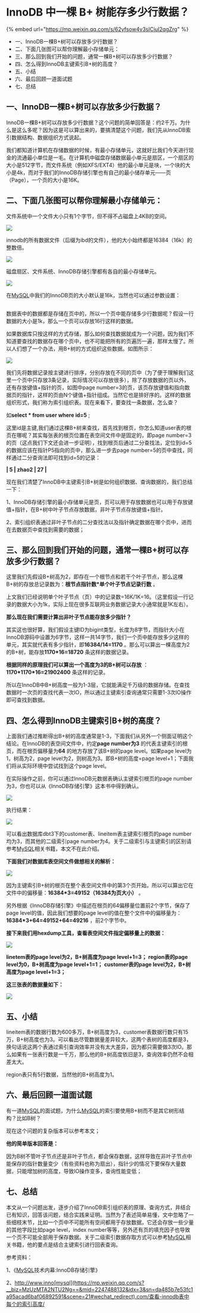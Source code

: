 # InnoDB 中一棵 B+ 树能存多少行数据？

{% embed url="https://mp.weixin.qq.com/s/62yfsow4v3sICiuI2qgZrg" %}



* 一、InnoDB一棵B+树可以存放多少行数据？
* 二、下面几张图可以帮你理解最小存储单元：
* 三、那么回到我们开始的问题，通常一棵B+树可以存放多少行数据？
* 四、怎么得到InnoDB主键索引B+树的高度？
* 五、小结
* 六、最后回顾一道面试题
* 七、总结

## 一、InnoDB一棵B+树可以存放多少行数据？

InnoDB一棵B+树可以存放多少行数据？这个问题的简单回答是：约2千万。为什么是这么多呢？因为这是可以算出来的，要搞清楚这个问题，我们先从InnoDB索引数据结构、数据组织方式说起。

我们都知道计算机在存储数据的时候，有最小存储单元，这就好比我们今天进行现金的流通最小单位是一毛。在计算机中磁盘存储数据最小单元是扇区，一个扇区的大小是512字节，而文件系统（例如XFS/EXT4）他的最小单元是块，一个块的大小是4k，而对于我们的InnoDB存储引擎也有自己的最小储存单元——页（Page），一个页的大小是16K。

## 二、下面几张图可以帮你理解最小存储单元：

文件系统中一个文件大小只有1个字节，但不得不占磁盘上4KB的空间。

[![](https://mmbiz.qpic.cn/mmbiz_jpg/JdLkEI9sZffPFibLEVmDs8ibkuNT3ibf5DwlibM4t2fTkRcfllMibc4psvpszxUZdu7dEhYa5ia2qiazibEKqb0ic3WhLwg/640?wx_fmt=jpeg&tp=webp&wxfrom=5&wx_lazy=1&wx_co=1)](https://mp.weixin.qq.com/s?__biz=MzUzMTA2NTU2Ng==&mid=2247487551&idx=1&sn=18f64ba49f3f0f9d8be9d1fdef8857d9&scene=21#wechat_redirect)

innodb的所有数据文件（后缀为ibd的文件），他的大小始终都是16384（16k）的整数倍。

[![](https://mmbiz.qpic.cn/mmbiz_jpg/JdLkEI9sZffPFibLEVmDs8ibkuNT3ibf5DwxSW7QKvD2gQ8OtZUdJ99bXLPT04th2AheNSQ80LIzPiapCGSVc1zibcA/640?wx_fmt=jpeg&tp=webp&wxfrom=5&wx_lazy=1&wx_co=1)](https://mp.weixin.qq.com/s?__biz=MzUzMTA2NTU2Ng==&mid=2247487551&idx=1&sn=18f64ba49f3f0f9d8be9d1fdef8857d9&scene=21#wechat_redirect)

磁盘扇区、文件系统、InnoDB存储引擎都有各自的最小存储单元。

[![](https://mmbiz.qpic.cn/mmbiz_png/JdLkEI9sZffPFibLEVmDs8ibkuNT3ibf5DwlldTfrHIxCuxJfRgHpsnecoagqJkyMicCPRzChSrAvNV9cWichOsuJqQ/640?wx_fmt=png&tp=webp&wxfrom=5&wx_lazy=1&wx_co=1)](https://mp.weixin.qq.com/s?__biz=MzUzMTA2NTU2Ng==&mid=2247487551&idx=1&sn=18f64ba49f3f0f9d8be9d1fdef8857d9&scene=21#wechat_redirect)

在[MySQL](https://mp.weixin.qq.com/s?__biz=MzUzMTA2NTU2Ng==&mid=2247488132&idx=3&sn=da485b7e53fc1a95acad6baf06892591&scene=21#wechat_redirect)中我们的InnoDB页的大小默认是16k，当然也可以通过参数设置：

[![](data:image/gif;base64,iVBORw0KGgoAAAANSUhEUgAAAAEAAAABCAYAAAAfFcSJAAAADUlEQVQImWNgYGBgAAAABQABh6FO1AAAAABJRU5ErkJggg==)](https://mp.weixin.qq.com/s?__biz=MzUzMTA2NTU2Ng==&mid=2247487551&idx=1&sn=18f64ba49f3f0f9d8be9d1fdef8857d9&scene=21#wechat_redirect)

数据表中的数据都是存储在页中的，所以一个页中能存储多少行数据呢？假设一行数据的大小是1k，那么一个页可以存放16行这样的数据。

如果数据库只按这样的方式存储，那么如何查找数据就成为一个问题，因为我们不知道要查找的数据存在哪个页中，也不可能把所有的页遍历一遍，那样太慢了。所以人们想了一个办法，用B+树的方式组织这些数据。如图所示：

[![](https://mmbiz.qpic.cn/mmbiz_png/JdLkEI9sZffPFibLEVmDs8ibkuNT3ibf5Dw3oNuYHseXk3YVpw5QGOtMicy6WDG3w9ZDHO4RCcr135EvYicWqh2NrpQ/640?wx_fmt=png&tp=webp&wxfrom=5&wx_lazy=1&wx_co=1)](https://mp.weixin.qq.com/s?__biz=MzUzMTA2NTU2Ng==&mid=2247487551&idx=1&sn=18f64ba49f3f0f9d8be9d1fdef8857d9&scene=21#wechat_redirect)

我们先将数据记录按主键进行排序，分别存放在不同的页中（为了便于理解我们这里一个页中只存放3条记录，实际情况可以存放很多），除了存放数据的页以外，还有存放键值+指针的页，如图中page number=3的页，该页存放键值和指向数据页的指针，这样的页由N个键值+指针组成。当然它也是排好序的。这样的数据组织形式，我们称为索引组织表。现在来看下，要查找一条数据，怎么查？

如**select \* from user where id=5** ;

这里id是主键,我们通过这棵B+树来查找，首先找到根页，你怎么知道user表的根页在哪呢？其实每张表的根页位置在表空间文件中是固定的，即page number=3的页（这点我们下文还会进一步证明），找到根页后通过二分查找法，定位到id=5的数据应该在指针P5指向的页中，那么进一步去page number=5的页中查找，同样通过二分查询法即可找到id=5的记录：

**\| 5 \| zhao2 \| 27 \|**

现在我们清楚了InnoDB中主键索引B+树是如何组织数据、查询数据的，我们总结一下：

1、InnoDB存储引擎的最小存储单元是页，页可以用于存放数据也可以用于存放键值+指针，在B+树中叶子节点存放数据，非叶子节点存放键值+指针。

2、索引组织表通过非叶子节点的二分查找法以及指针确定数据在哪个页中，进而在去数据页中查找到需要的数据；

## 三、那么回到我们开始的问题，通常一棵B+树可以存放多少行数据？

这里我们先假设B+树高为2，即存在一个根节点和若干个叶子节点，那么这棵B+树的存放总记录数为：**根节点指针数\*单个叶子节点记录行数** 。

上文我们已经说明单个叶子节点（页）中的记录数=16K/1K=16。（这里假设一行记录的数据大小为1k，实际上现在很多互联网业务数据记录大小通常就是1K左右）。

**那么现在我们需要计算出非叶子节点能存放多少指针？**

其实这也很好算，我们假设主键ID为bigint类型，长度为8字节，而指针大小在InnoDB源码中设置为6字节，这样一共14字节，我们一个页中能存放多少这样的单元，其实就代表有多少指针，即**16384/14=1170** 。那么可以算出一棵高度为2的B+树，能存放**1170\*16=18720** 条这样的数据记录。

**根据同样的原理我们可以算出一个高度为3的B+树可以存放** ：**1170\*1170\*16=21902400** 条这样的记录。

所以在InnoDB中B+树高度一般为1-3层，它就能满足千万级的数据存储。在查找数据时一次页的查找代表一次IO，所以通过主键索引查询通常只需要1-3次IO操作即可查找到数据。

## 四、怎么得到InnoDB主键索引B+树的高度？

上面我们通过推断得出B+树的高度通常是1-3，下面我们从另外一个侧面证明这个结论。在InnoDB的表空间文件中，约定**page number为3** 的代表主键索引的根页，而在根页偏移量为**64** 的地方存放了该B+树的page level。如果page level为1，树高为2，page level为2，则树高为3。即B+树的高度=page level+1；下面我们将从实际环境中尝试找到这个page level。

在实际操作之前，你可以通过InnoDB元数据表确认主键索引根页的page number为3，你也可以从《InnoDB存储引擎》这本书中得到确认。

[![](https://mmbiz.qpic.cn/mmbiz_png/JdLkEI9sZffPFibLEVmDs8ibkuNT3ibf5Dw9mUzG6W7AnrmgKhSTSOk90uGcR6ibqLkNAJsziaiaLhiaQEBdXUpvYmYBQ/640?wx_fmt=png&tp=webp&wxfrom=5&wx_lazy=1&wx_co=1)](https://mp.weixin.qq.com/s?__biz=MzUzMTA2NTU2Ng==&mid=2247487551&idx=1&sn=18f64ba49f3f0f9d8be9d1fdef8857d9&scene=21#wechat_redirect)

执行结果：

[![](https://mmbiz.qpic.cn/mmbiz_jpg/JdLkEI9sZffPFibLEVmDs8ibkuNT3ibf5DwZUYQQtMs9VrCP9xRmN9N6yvqia7neyDeRggDYLI5wbicP6ibMFqOm0A2g/640?wx_fmt=jpeg&tp=webp&wxfrom=5&wx_lazy=1&wx_co=1)](https://mp.weixin.qq.com/s?__biz=MzUzMTA2NTU2Ng==&mid=2247487551&idx=1&sn=18f64ba49f3f0f9d8be9d1fdef8857d9&scene=21#wechat_redirect)

可以看出数据库dbt3下的customer表、lineitem表主键索引根页的page number均为3，而其他的二级索引page number为4。关于二级索引与主键索引的区别请参考[MySQL](https://mp.weixin.qq.com/s?__biz=MzUzMTA2NTU2Ng==&mid=2247488132&idx=3&sn=da485b7e53fc1a95acad6baf06892591&scene=21#wechat_redirect)相关书籍，本文不在此介绍。

**下面我们对数据库表空间文件做想相关的解析：**

[![](https://mmbiz.qpic.cn/mmbiz_jpg/JdLkEI9sZffPFibLEVmDs8ibkuNT3ibf5Dw6zicqrzbYw34lF5stXrlTltMFKCBzLBONLRPjbhY9keWfB2gE2SDJsA/640?wx_fmt=jpeg&tp=webp&wxfrom=5&wx_lazy=1&wx_co=1)](https://mp.weixin.qq.com/s?__biz=MzUzMTA2NTU2Ng==&mid=2247487551&idx=1&sn=18f64ba49f3f0f9d8be9d1fdef8857d9&scene=21#wechat_redirect)

因为主键索引B+树的根页在整个表空间文件中的第3个页开始，所以可以算出它在文件中的偏移量：**16384\*3=49152（16384为页大小）** 。

另外根据《InnoDB存储引擎》中描述在根页的64偏移量位置前2个字节，保存了page level的值，因此我们想要的page level的值在整个文件中的偏移量为：**16384\*3+64=49152+64=49216** ，前2个字节中。

**接下来我们用hexdump工具，查看表空间文件指定偏移量上的数据：**

[![](https://mmbiz.qpic.cn/mmbiz_jpg/JdLkEI9sZffPFibLEVmDs8ibkuNT3ibf5Dw5RLUuzk2Uft9LzYG7q7vblUwPFRlib5LqVUYuTzJHmNeqq5MpTvgNEw/640?wx_fmt=jpeg&tp=webp&wxfrom=5&wx_lazy=1&wx_co=1)](https://mp.weixin.qq.com/s?__biz=MzUzMTA2NTU2Ng==&mid=2247487551&idx=1&sn=18f64ba49f3f0f9d8be9d1fdef8857d9&scene=21#wechat_redirect)

**linetem表的page level为2，B+树高度为page level+1=3；** **region表的page level为0，B+树高度为page level+1=1；** **customer表的page level为2，B+树高度为page level+1=3；**

**这三张表的数据量如下：**

[![](https://mmbiz.qpic.cn/mmbiz_jpg/JdLkEI9sZffPFibLEVmDs8ibkuNT3ibf5DwLeWqwpGWvxZaRIFJVFt4wJGOFqXKicogf09CmCgpIlFo7M1diaSpdJkQ/640?wx_fmt=jpeg&tp=webp&wxfrom=5&wx_lazy=1&wx_co=1)](https://mp.weixin.qq.com/s?__biz=MzUzMTA2NTU2Ng==&mid=2247487551&idx=1&sn=18f64ba49f3f0f9d8be9d1fdef8857d9&scene=21#wechat_redirect)

## 五、小结

lineitem表的数据行数为600多万，B+树高度为3，customer表数据行数只有15万，B+树高度也为3。可以看出尽管数据量差异较大，这两个表树的高度都是3，换句话说这两个表通过索引查询效率并没有太大差异，因为都只需要做3次IO。那么如果有一张表行数是一千万，那么他的B+树高度依旧是3，查询效率仍然不会相差太大。

region表只有5行数据，当然他的B+树高度为1。

## 六、最后回顾一道面试题

有一道[MySQL](https://mp.weixin.qq.com/s?__biz=MzUzMTA2NTU2Ng==&mid=2247488132&idx=3&sn=da485b7e53fc1a95acad6baf06892591&scene=21#wechat_redirect)的面试题，为什么[MySQL](https://mp.weixin.qq.com/s?__biz=MzUzMTA2NTU2Ng==&mid=2247488132&idx=3&sn=da485b7e53fc1a95acad6baf06892591&scene=21#wechat_redirect)的索引要使用B+树而不是其它树形结构？比如B树？

现在这个问题的复杂版本可以参考本文；

**他的简单版本回答是：**

因为B树不管叶子节点还是非叶子节点，都会保存数据，这样导致在非叶子节点中能保存的指针数量变少（有些资料也称为扇出），指针少的情况下要保存大量数据，只能增加树的高度，导致IO操作变多，查询性能变低；

## 七、总结

本文从一个问题出发，逐步介绍了InnoDB索引组织表的原理、查询方式，并结合已有知识，回答该问题，结合实践来证明。当然为了表述简单易懂，文中忽略了一些细枝末节，比如一个页中不可能所有空间都用于存放数据，它还会存放一些少量的其他字段比如page level，index number等等，另外还有页的填充因子也导致一个页不可能全部用于保存数据。关于二级索引数据存取方式可以参考[MySQL](https://mp.weixin.qq.com/s?__biz=MzUzMTA2NTU2Ng==&mid=2247488132&idx=3&sn=da485b7e53fc1a95acad6baf06892591&scene=21#wechat_redirect)相关书籍，他的要点是结合主键索引进行回表查询。

参考资料：

1、《[MySQL](https://mp.weixin.qq.com/s?__biz=MzUzMTA2NTU2Ng==&mid=2247488132&idx=3&sn=da485b7e53fc1a95acad6baf06892591&scene=21#wechat_redirect)技术内幕:InnoDB存储引擎》

2、http://www.inno[mysql](https://mp.weixin.qq.com/s?__biz=MzUzMTA2NTU2Ng==&mid=2247488132&idx=3&sn=da485b7e53fc1a95acad6baf06892591&scene=21#wechat_redirect).com/查看-innodb表中每个的索引高度/


